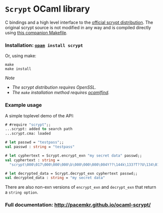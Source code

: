 `Scrypt` OCaml library
======================

C bindings and a high level interface to the [official scrypt distribution](https://www.tarsnap.com/scrypt.html).
The original scrypt source is not modified in any way and is compiled directly using [this companion Makefile](https://github.com/pacemkr/libscrypt).

### Installation: <code>[opam](http://opam.ocaml.org/) install scrypt</code>

Or, using make:

    make
    make install

_Note_
* _The scrypt distribution requires OpenSSL._
* _The `make` installation method requires [ocamlfind](http://projects.camlcity.org/projects/findlib.html)._

### Example usage

A simple toplevel demo of the API:

```ocaml
# #require "scrypt";;
...scrypt: added to search path
...scrypt.cma: loaded

# let passwd = "testpass";;
val passwd : string = "testpass"

# let cyphertext = Scrypt.encrypt_exn "my secret data" passwd;;
val cyphertext : string =
  "scrypt\000\017\000\000\000\b\000\000\000\004Y??\144k\133?T??U\134\019? \135?\011\139u\030_??6\137???\137:sA?\"?K1\138P\148I?\025?2]?U??s?7?۵\148[H?Y\026{?f???\029m?\130?\026?>\157'*?z?OH\019{6\006\028u\144??O\135|?\"?H\146<\127\030?\130?\012-R ??P???{{\023\018\146\151"

# let decrypted_data = Scrypt.decrypt_exn cyphertext passwd;;
val decrypted_data : string = "my secret data"
```

There are also non-exn versions of `encrypt_exn` and `decrypt_exn` that return a `string option`.

### Full documentation: http://pacemkr.github.io/ocaml-scrypt/
